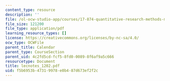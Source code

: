 ```yaml
---
content_type: resource
description: ''
file: /ol-ocw-studio-app/courses/17-874-quantitative-research-methods-multivariate-spring-2004/f5b6953b47319978e0b487d673ef2f2c_lecnotes_1202.pdf
file_size: 121200
file_type: application/pdf
learning_resource_types: []
license: https://creativecommons.org/licenses/by-nc-sa/4.0/
ocw_type: OCWFile
parent_title: Calendar
parent_type: CourseSection
parent_uid: 4c2fd5cd-fcf5-8fd0-0089-8f6af9a5c666
resourcetype: Document
title: lecnotes_1202.pdf
uid: f5b6953b-4731-9978-e0b4-87d673ef2f2c
---
```

